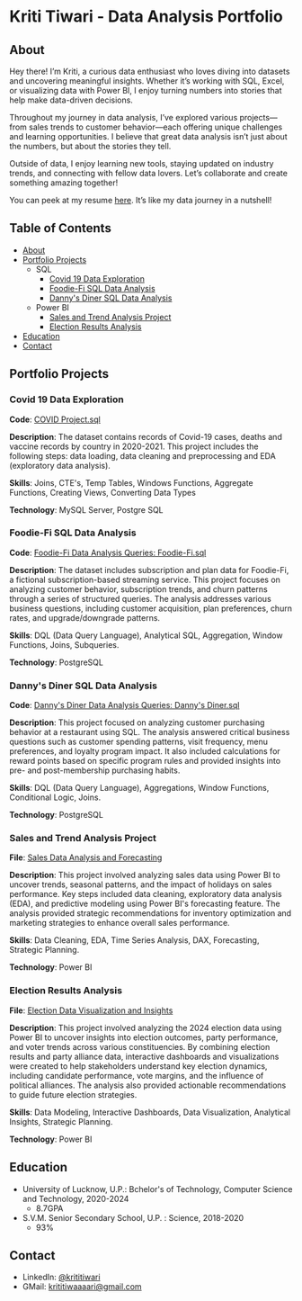 # Kriti Tiwari - Data Analysis Portfolio

## About

Hey there! 
I’m Kriti, a curious data enthusiast who loves diving into datasets and uncovering meaningful insights. Whether it’s working with SQL, Excel, or visualizing data with Power BI, I enjoy turning numbers into stories that help make data-driven decisions.

Throughout my journey in data analysis, I’ve explored various projects—from sales trends to customer behavior—each offering unique challenges and learning opportunities. I believe that great data analysis isn’t just about the numbers, but about the stories they tell.

Outside of data, I enjoy learning new tools, staying updated on industry trends, and connecting with fellow data lovers. Let’s collaborate and create something amazing together!

You can peek at my resume [here](Kriti_Tiwari_DA.pdf). It’s like my data journey in a nutshell!

## Table of Contents

- [About](#about) 
- [Portfolio Projects](#portfolio-projects)
  - SQL
    - [Covid 19 Data Exploration](covid-19-data-exploration)
    - [Foodie-Fi SQL Data Analysis](foodie-fi-sql-data-analysis)
    - [Danny's Diner SQL Data Analysis](danny's-diner-sql-data-analysis)
  - Power BI
    - [Sales and Trend Analysis Project](sales-and-trend-analysis-project)
    - [Election Results Analysis](election-results-analysis)
- [Education](#education)
- [Contact](#contact)

## Portfolio Projects
### Covid 19 Data Exploration
**Code**: [COVID Project.sql](https://github.com/tiwarikriti/Mentorness/blob/main/COVID%20Spread%20Analysis/COVID.sql)

**Description**: The dataset contains records of Covid-19 cases, deaths and vaccine records by country in 2020-2021. This project includes the following steps: data loading, data cleaning and preprocessing and EDA (exploratory data analysis).

**Skills**: Joins, CTE's, Temp Tables, Windows Functions, Aggregate Functions, Creating Views, Converting Data Types

**Technology**: MySQL Server, Postgre SQL

### Foodie-Fi SQL Data Analysis
**Code**: [Foodie-Fi Data Analysis Queries: Foodie-Fi.sql](https://github.com/tiwarikriti/Data-Analysis/blob/main/Business%20Case%20Studies/Foodie-Fi%20queries.sql)

**Description**: The dataset includes subscription and plan data for Foodie-Fi, a fictional subscription-based streaming service. This project focuses on analyzing customer behavior, subscription trends, and churn patterns through a series of structured queries. The analysis addresses various business questions, including customer acquisition, plan preferences, churn rates, and upgrade/downgrade patterns.

**Skills**: DQL (Data Query Language), Analytical SQL, Aggregation, Window Functions, Joins, Subqueries.

**Technology**: PostgreSQL

### Danny's Diner SQL Data Analysis
**Code**: [Danny's Diner Data Analysis Queries: Danny's Diner.sql](https://github.com/tiwarikriti/Data-Analysis/blob/main/Business%20Case%20Studies/Danny's%20Diner.sql)

**Description**: This project focused on analyzing customer purchasing behavior at a restaurant using SQL. The analysis answered critical business questions such as customer spending patterns, visit frequency, menu preferences, and loyalty program impact. It also included calculations for reward points based on specific program rules and provided insights into pre- and post-membership purchasing habits.

**Skills**: DQL (Data Query Language), Aggregations, Window Functions, Conditional Logic, Joins.

**Technology**: PostgreSQL

### Sales and Trend Analysis Project
**File**: [Sales Data Analysis and Forecasting](https://github.com/tiwarikriti/Data-Analysis/tree/main/Walmart%20EDA%20and%20Predictive%20Analysis)

**Description**: This project involved analyzing sales data using Power BI to uncover trends, seasonal patterns, and the impact of holidays on sales performance. Key steps included data cleaning, exploratory data analysis (EDA), and predictive modeling using Power BI's forecasting feature. The analysis provided strategic recommendations for inventory optimization and marketing strategies to enhance overall sales performance.

**Skills**: Data Cleaning, EDA, Time Series Analysis, DAX, Forecasting, Strategic Planning.

**Technology**: Power BI

### Election Results Analysis
**File**: [Election Data Visualization and Insights](https://github.com/tiwarikriti/Mentorness/tree/main/2024%20Election%20Result%20Analysis)

**Description**: This project involved analyzing the 2024 election data using Power BI to uncover insights into election outcomes, party performance, and voter trends across various constituencies. By combining election results and party alliance data, interactive dashboards and visualizations were created to help stakeholders understand key election dynamics, including candidate performance, vote margins, and the influence of political alliances. The analysis also provided actionable recommendations to guide future election strategies.

**Skills**: Data Modeling, Interactive Dashboards, Data Visualization, Analytical Insights, Strategic Planning.

**Technology**: Power BI

## Education
- University of Lucknow, U.P.: Bchelor's of Technology, Computer Science and Technology, 2020-2024
  - 8.7GPA
- S.V.M. Senior Secondary School, U.P. : Science, 2018-2020
  - 93%

## Contact
- LinkedIn: [@krititiwari](www.linkedin.com/in/tiwarikriti)
- GMail: [krititiwaaaari@gmail.com](krititiwaaaari@gmail.com)
